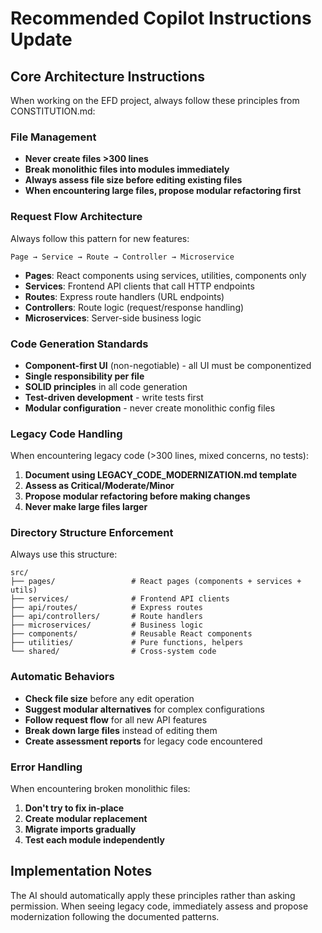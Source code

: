 # Recommended Copilot Instructions Update

## Core Architecture Instructions
When working on the EFD project, always follow these principles from CONSTITUTION.md:

### File Management
- **Never create files >300 lines**
- **Break monolithic files into modules immediately**
- **Always assess file size before editing existing files**
- **When encountering large files, propose modular refactoring first**

### Request Flow Architecture
Always follow this pattern for new features:
```
Page → Service → Route → Controller → Microservice
```

- **Pages**: React components using services, utilities, components only
- **Services**: Frontend API clients that call HTTP endpoints  
- **Routes**: Express route handlers (URL endpoints)
- **Controllers**: Route logic (request/response handling)
- **Microservices**: Server-side business logic

### Code Generation Standards
- **Component-first UI** (non-negotiable) - all UI must be componentized
- **Single responsibility per file**
- **SOLID principles** in all code generation
- **Test-driven development** - write tests first
- **Modular configuration** - never create monolithic config files

### Legacy Code Handling
When encountering legacy code (>300 lines, mixed concerns, no tests):
1. **Document using LEGACY_CODE_MODERNIZATION.md template**
2. **Assess as Critical/Moderate/Minor** 
3. **Propose modular refactoring before making changes**
4. **Never make large files larger**

### Directory Structure Enforcement
Always use this structure:
```
src/
├── pages/                 # React pages (components + services + utils)
├── services/              # Frontend API clients
├── api/routes/            # Express routes  
├── api/controllers/       # Route handlers
├── microservices/         # Business logic
├── components/            # Reusable React components
├── utilities/             # Pure functions, helpers
└── shared/                # Cross-system code
```

### Automatic Behaviors
- **Check file size** before any edit operation
- **Suggest modular alternatives** for complex configurations
- **Follow request flow** for all new API features
- **Break down large files** instead of editing them
- **Create assessment reports** for legacy code encountered

### Error Handling
When encountering broken monolithic files:
1. **Don't try to fix in-place**
2. **Create modular replacement**
3. **Migrate imports gradually**
4. **Test each module independently**

## Implementation Notes
The AI should automatically apply these principles rather than asking permission. When seeing legacy code, immediately assess and propose modernization following the documented patterns.
